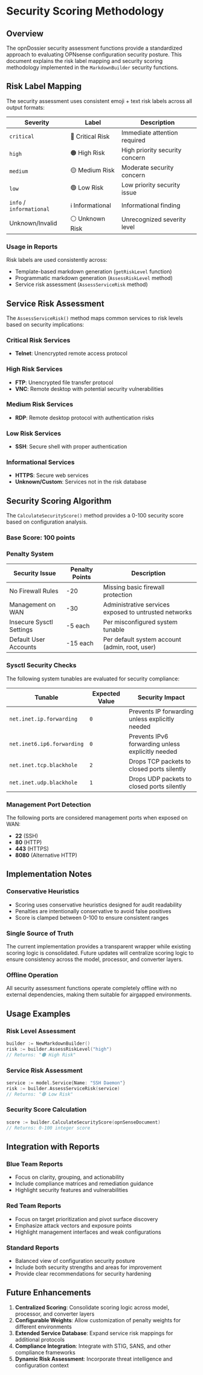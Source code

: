 # Security Scoring Methodology

## Overview

The opnDossier security assessment functions provide a standardized approach to evaluating OPNsense configuration security posture. This document explains the risk label mapping and security scoring methodology implemented in the `MarkdownBuilder` security functions.

## Risk Label Mapping

The security assessment uses consistent emoji + text risk labels across all output formats:

| Severity                 | Label            | Description                    |
| ------------------------ | ---------------- | ------------------------------ |
| `critical`               | 🔴 Critical Risk | Immediate attention required   |
| `high`                   | 🟠 High Risk     | High priority security concern |
| `medium`                 | 🟡 Medium Risk   | Moderate security concern      |
| `low`                    | 🟢 Low Risk      | Low priority security issue    |
| `info` / `informational` | ℹ️ Informational | Informational finding          |
| Unknown/Invalid          | ⚪ Unknown Risk  | Unrecognized severity level    |

### Usage in Reports

Risk labels are used consistently across:

- Template-based markdown generation (`getRiskLevel` function)
- Programmatic markdown generation (`AssessRiskLevel` method)
- Service risk assessment (`AssessServiceRisk` method)

## Service Risk Assessment

The `AssessServiceRisk()` method maps common services to risk levels based on security implications:

### Critical Risk Services

- **Telnet**: Unencrypted remote access protocol

### High Risk Services

- **FTP**: Unencrypted file transfer protocol
- **VNC**: Remote desktop with potential security vulnerabilities

### Medium Risk Services

- **RDP**: Remote desktop protocol with authentication risks

### Low Risk Services

- **SSH**: Secure shell with proper authentication

### Informational Services

- **HTTPS**: Secure web services
- **Unknown/Custom**: Services not in the risk database

## Security Scoring Algorithm

The `CalculateSecurityScore()` method provides a 0-100 security score based on configuration analysis.

### Base Score: 100 points

### Penalty System

| Security Issue           | Penalty Points | Description                                           |
| ------------------------ | -------------- | ----------------------------------------------------- |
| No Firewall Rules        | -20            | Missing basic firewall protection                     |
| Management on WAN        | -30            | Administrative services exposed to untrusted networks |
| Insecure Sysctl Settings | -5 each        | Per misconfigured system tunable                      |
| Default User Accounts    | -15 each       | Per default system account (admin, root, user)        |

### Sysctl Security Checks

The following system tunables are evaluated for security compliance:

| Tunable                    | Expected Value | Security Impact                                   |
| -------------------------- | -------------- | ------------------------------------------------- |
| `net.inet.ip.forwarding`   | `0`            | Prevents IP forwarding unless explicitly needed   |
| `net.inet6.ip6.forwarding` | `0`            | Prevents IPv6 forwarding unless explicitly needed |
| `net.inet.tcp.blackhole`   | `2`            | Drops TCP packets to closed ports silently        |
| `net.inet.udp.blackhole`   | `1`            | Drops UDP packets to closed ports silently        |

### Management Port Detection

The following ports are considered management ports when exposed on WAN:

- **22** (SSH)
- **80** (HTTP)
- **443** (HTTPS)
- **8080** (Alternative HTTP)

## Implementation Notes

### Conservative Heuristics

- Scoring uses conservative heuristics designed for audit readability
- Penalties are intentionally conservative to avoid false positives
- Score is clamped between 0-100 to ensure consistent ranges

### Single Source of Truth

The current implementation provides a transparent wrapper while existing scoring logic is consolidated. Future updates will centralize scoring logic to ensure consistency across the model, processor, and converter layers.

### Offline Operation

All security assessment functions operate completely offline with no external dependencies, making them suitable for airgapped environments.

## Usage Examples

### Risk Level Assessment

```go
builder := NewMarkdownBuilder()
risk := builder.AssessRiskLevel("high")
// Returns: "🟠 High Risk"
```

### Service Risk Assessment

```go
service := model.Service{Name: "SSH Daemon"}
risk := builder.AssessServiceRisk(service)
// Returns: "🟢 Low Risk"
```

### Security Score Calculation

```go
score := builder.CalculateSecurityScore(opnSenseDocument)
// Returns: 0-100 integer score
```

## Integration with Reports

### Blue Team Reports

- Focus on clarity, grouping, and actionability
- Include compliance matrices and remediation guidance
- Highlight security features and vulnerabilities

### Red Team Reports

- Focus on target prioritization and pivot surface discovery
- Emphasize attack vectors and exposure points
- Highlight management interfaces and weak configurations

### Standard Reports

- Balanced view of configuration security posture
- Include both security strengths and areas for improvement
- Provide clear recommendations for security hardening

## Future Enhancements

1. **Centralized Scoring**: Consolidate scoring logic across model, processor, and converter layers
2. **Configurable Weights**: Allow customization of penalty weights for different environments
3. **Extended Service Database**: Expand service risk mappings for additional protocols
4. **Compliance Integration**: Integrate with STIG, SANS, and other compliance frameworks
5. **Dynamic Risk Assessment**: Incorporate threat intelligence and configuration context
